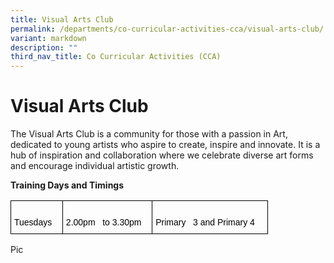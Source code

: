 ```yaml
---
title: Visual Arts Club
permalink: /departments/co-curricular-activities-cca/visual-arts-club/
variant: markdown
description: ""
third_nav_title: Co Curricular Activities (CCA)
---
```

# **Visual Arts Club**

The Visual Arts Club is a community for those with a passion in Art, dedicated to young artists who aspire to create, inspire and innovate. It is a hub of inspiration and collaboration where we celebrate diverse art forms and encourage individual artistic growth.

**Training Days and Timings**  

<table class="tg" style="border-collapse:collapse;border-spacing:0"><thead><tr><td style="border-color:black;border-style:solid;border-width:1px;font-family:Arial, sans-serif;font-size:14px;overflow:hidden;padding:10px 5px;text-align:left;vertical-align:top;word-break:normal">&nbsp;&nbsp;&nbsp;<br><span style="color:black">Tuesdays</span>&nbsp;&nbsp;&nbsp;</td><td style="border-color:black;border-style:solid;border-width:1px;font-family:Arial, sans-serif;font-size:14px;overflow:hidden;padding:10px 5px;text-align:left;vertical-align:top;word-break:normal">&nbsp;&nbsp;&nbsp;<br><span style="color:black">2.00pm&nbsp;&nbsp;&nbsp;to 3.30pm</span>&nbsp;&nbsp;&nbsp;</td><td style="border-color:black;border-style:solid;border-width:1px;font-family:Arial, sans-serif;font-size:14px;overflow:hidden;padding:10px 5px;text-align:left;vertical-align:top;word-break:normal">&nbsp;&nbsp;&nbsp;<br><span style="color:black">Primary&nbsp;&nbsp;&nbsp;3 and Primary 4 </span>&nbsp;&nbsp;&nbsp;</td></tr></thead></table> 

Pic
